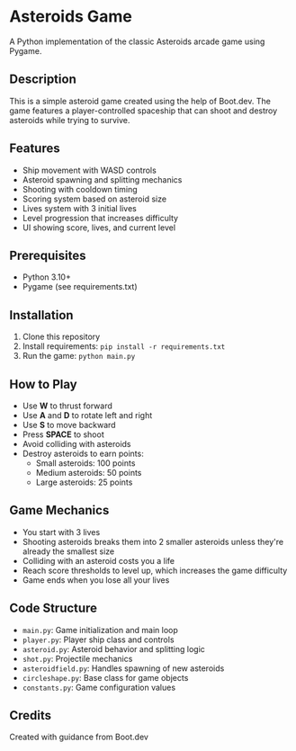 # Asteroids Game

A Python implementation of the classic Asteroids arcade game using Pygame.

## Description
This is a simple asteroid game created using the help of Boot.dev. The game features a player-controlled spaceship that can shoot and destroy asteroids while trying to survive.

## Features
- Ship movement with WASD controls
- Asteroid spawning and splitting mechanics
- Shooting with cooldown timing
- Scoring system based on asteroid size
- Lives system with 3 initial lives
- Level progression that increases difficulty
- UI showing score, lives, and current level

## Prerequisites
- Python 3.10+
- Pygame (see requirements.txt)

## Installation
1. Clone this repository
2. Install requirements: `pip install -r requirements.txt`
3. Run the game: `python main.py`

## How to Play
- Use **W** to thrust forward
- Use **A** and **D** to rotate left and right
- Use **S** to move backward
- Press **SPACE** to shoot
- Avoid colliding with asteroids
- Destroy asteroids to earn points:
  - Small asteroids: 100 points
  - Medium asteroids: 50 points
  - Large asteroids: 25 points

## Game Mechanics
- You start with 3 lives
- Shooting asteroids breaks them into 2 smaller asteroids unless they're already the smallest size
- Colliding with an asteroid costs you a life
- Reach score thresholds to level up, which increases the game difficulty
- Game ends when you lose all your lives

## Code Structure
- `main.py`: Game initialization and main loop
- `player.py`: Player ship class and controls
- `asteroid.py`: Asteroid behavior and splitting logic
- `shot.py`: Projectile mechanics
- `asteroidfield.py`: Handles spawning of new asteroids
- `circleshape.py`: Base class for game objects
- `constants.py`: Game configuration values

## Credits
Created with guidance from Boot.dev
